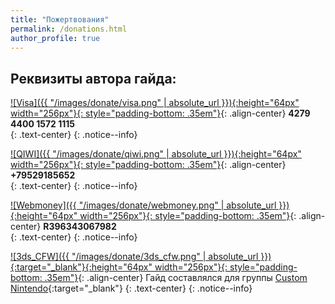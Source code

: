 ```yaml
---
title: "Пожертвования"
permalink: /donations.html
author_profile: true
---
```


## Реквизиты автора гайда:

[![Visa]({{ "/images/donate/visa.png" | absolute_url }}){:height="64px" width="256px"}{: style="padding-bottom: .35em"}](){: .align-center}
**4279 4400 1572 1115**<br>
{: .text-center}
{: .notice--info}

[![QIWI]({{ "/images/donate/qiwi.png" | absolute_url }}){:height="64px" width="256px"}{: style="padding-bottom: .35em"}](){: .align-center}
**+79529185652**<br>
{: .text-center}
{: .notice--info}

[![Webmoney]({{ "/images/donate/webmoney.png" | absolute_url }}){:height="64px" width="256px"}{: style="padding-bottom: .35em"}](){: .align-center}
**R396343067982**<br>
{: .text-center}
{: .notice--info}

[![3ds_CFW]({{ "/images/donate/3ds_cfw.png" | absolute_url }}){:target="_blank"}{:height="64px" width="256px"}{: style="padding-bottom: .35em"}](http://vk.customfw.xyz/ ){: .align-center}
Гайд составлялся для группы [Custom Nintendo](http://vk.customfw.xyz/){:target="_blank"}
{: .text-center}
{: .notice--info}

